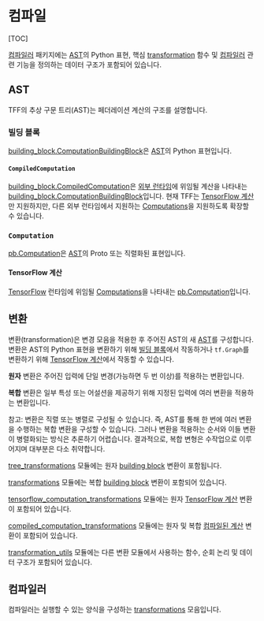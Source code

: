 # 컴파일

[TOC]

[컴파일러](https://github.com/tensorflow/federated/blob/main/tensorflow_federated/python/core/impl/compiler) 패키지에는 [AST](#ast)의 Python 표현, 핵심 [transformation](#transformation) 함수 및 [컴파일러](#compiler) 관련 기능을 정의하는 데이터 구조가 포함되어 있습니다.

## AST

TFF의 추상 구문 트리(AST)는 페더레이션 계산의 구조를 설명합니다.

### 빌딩 블록

[building_block.ComputationBuildingBlock](https://github.com/tensorflow/federated/blob/main/tensorflow_federated/python/core/impl/compiler/building_blocks.py)은 [AST](#ast)의 Python 표현입니다.

#### `CompiledComputation`

[building_block.CompiledComputation](https://github.com/tensorflow/federated/blob/main/tensorflow_federated/python/core/impl/compiler/building_blocks.py)은 [외부 런타임](https://github.com/tensorflow/federated/blob/main/tensorflow_federated/python/core/impl/compiler/building_blocks.py)에 위임될 계산을 나타내는 [building_block.ComputationBuildingBlock](execution.md#external-runtime)입니다. 현재 TFF는 [TensorFlow 계산](#tensorFlow-computation)만 지원하지만, 다른 외부 런타임에서 지원하는 [Computations](#computation)을 지원하도록 확장할 수 있습니다.

### `Computation`

[pb.Computation](https://github.com/tensorflow/federated/blob/main/tensorflow_federated/proto/v0/computation.proto)은 [AST](#ast)의 Proto 또는 직렬화된 표현입니다.

#### TensorFlow 계산

[TensorFlow](https://github.com/tensorflow/federated/blob/main/tensorflow_federated/proto/v0/computation.proto) 런타임에 위임될 [Computations](#computation)을 나타내는 [pb.Computation](execution.md#tensorflow)입니다.

## 변환

변환(transformation)은 변경 모음을 적용한 후 주어진 AST의 새 [AST](#ast)를 구성합니다. 변환은 AST의 Python 표현을 변환하기 위해 [빌딩 블록](#building-block)에서 작동하거나 `tf.Graph`를 변환하기 위해 [TensorFlow 계산](#tensorFlow-computation)에서 작동할 수 있습니다.

**원자** 변환은 주어진 입력에 단일 변경(가능하면 두 번 이상)를 적용하는 변환입니다.

**복합** 변환은 일부 특성 또는 어설션을 제공하기 위해 지정된 입력에 여러 변환을 적용하는 변환입니다.

참고: 변환은 직렬 또는 병렬로 구성될 수 있습니다. 즉, AST를 통해 한 번에 여러 변환을 수행하는 복합 변환을 구성할 수 있습니다. 그러나 변환을 적용하는 순서와 이들 변환이 병렬화되는 방식은 추론하기 어렵습니다. 결과적으로, 복합 변형은 수작업으로 이루어지며 대부분은 다소 취약합니다.

[tree_transformations](https://github.com/tensorflow/federated/blob/main/tensorflow_federated/python/core/impl/compiler/tree_transformations.py) 모듈에는 원자 [building block](#building-block) 변환이 포함됩니다.

[transformations](https://github.com/tensorflow/federated/blob/main/tensorflow_federated/python/core/impl/compiler/transformations.py) 모듈에는 복합 [building block](#building-block) 변환이 포함되어 있습니다.

[tensorflow_computation_transformations](https://github.com/tensorflow/federated/blob/main/tensorflow_federated/python/core/impl/compiler/tensorflow_computation_transformations.py) 모듈에는 원자 [TensorFlow 계산](#tensorflow-computation) 변환이 포함되어 있습니다.

[compiled_computation_transformations](https://github.com/tensorflow/federated/blob/main/tensorflow_federated/python/core/impl/compiler/compiled_computation_transformations.py) 모듈에는 원자 및 복합 [컴파일된 계산](#compiled-computation) 변환이 포함되어 있습니다.

[transformation_utils](https://github.com/tensorflow/federated/blob/main/tensorflow_federated/python/core/impl/compiler/transformation_utils.py) 모듈에는 다른 변환 모듈에서 사용하는 함수, 순회 논리 및 데이터 구조가 포함되어 있습니다.

## 컴파일러

컴파일러는 실행할 수 있는 양식을 구성하는 [transformations](#transformation) 모음입니다.

